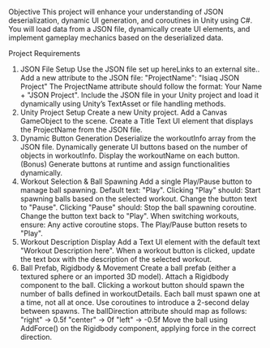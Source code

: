 Objective
This project will enhance your understanding of JSON deserialization, dynamic UI generation, and coroutines in Unity using C#. You will load data from a JSON file, dynamically create UI elements, and implement gameplay mechanics based on the deserialized data.

Project Requirements
1. JSON File Setup
Use the JSON file set up hereLinks to an external site..
Add a new attribute to the JSON file:
"ProjectName": "Isiaq JSON Project"
The ProjectName attribute should follow the format: Your Name + "JSON Project".
Include the JSON file in your Unity project and load it dynamically using Unity’s TextAsset or file handling methods.
2. Unity Project Setup
Create a new Unity project.
Add a Canvas GameObject to the scene.
Create a Title Text UI element that displays the ProjectName from the JSON file.
3. Dynamic Button Generation
Deserialize the workoutInfo array from the JSON file.
Dynamically generate UI buttons based on the number of objects in workoutInfo.
Display the workoutName on each button.
(Bonus) Generate buttons at runtime and assign functionalities dynamically.
4. Workout Selection & Ball Spawning
Add a single Play/Pause button to manage ball spawning.
Default text: "Play".
Clicking "Play" should:
Start spawning balls based on the selected workout.
Change the button text to "Pause".
Clicking "Pause" should:
Stop the ball spawning coroutine.
Change the button text back to "Play".
When switching workouts, ensure:
Any active coroutine stops.
The Play/Pause button resets to "Play".
5. Workout Description Display
Add a Text UI element with the default text "Workout Description here".
When a workout button is clicked, update the text box with the description of the selected workout.
6. Ball Prefab, Rigidbody & Movement
Create a ball prefab (either a textured sphere or an imported 3D model).
Attach a Rigidbody component to the ball.
Clicking a workout button should spawn the number of balls defined in workoutDetails.
Each ball must spawn one at a time, not all at once.
Use coroutines to introduce a 2-second delay between spawns.
The ballDirection attribute should map as follows:
"right" → 0.5f
"center" → 0f
"left" → -0.5f
Move the ball using AddForce() on the Rigidbody component, applying force in the correct direction.
